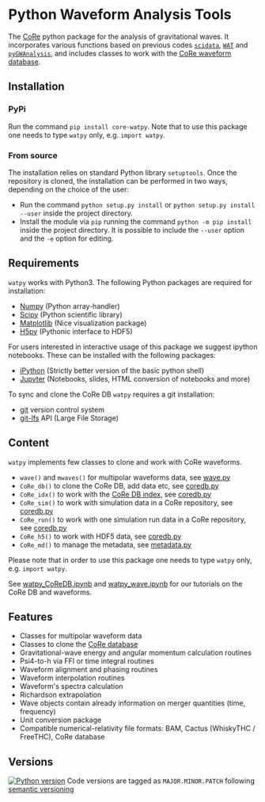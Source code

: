 # Python Waveform Analysis Tools

The [CoRe](http://www.computational-relativity.org/) python package for the analysis of gravitational waves. It incorporates various functions based on previous codes 
[`scidata`](https://bitbucket.org/dradice/scidata/src/default/),
[`WAT`](https://bitbucket.org/bernuzzi/wat/src/master/) and 
[`pyGWAnalysis`](http://svn.einsteintoolkit.org/pyGWAnalysis/trunk/), and includes classes to work with the [CoRe waveform database](core-gitlfs.tpi.uni-jena.de/). 

## Installation

### PyPi

Run the command `pip install core-watpy`. Note that to use this package one needs to type `watpy` only, e.g. `import watpy`.

### From source

The installation relies on standard Python library `setuptools`.
Once the repository is cloned, the installation can be performed in two ways,
depending on the choice of the user:

* Run the command `python setup.py install` or `python setup.py install --user` inside the project directory. 
* Install the module via `pip` running the command `python -m pip install` inside the project directory. It is possible to include the `--user` option and the `-e` option for editing.

## Requirements

`watpy` works with Python3.
The following Python packages are required for installation:

* [Numpy](https://numpy.org/) (Python array-handler)
* [Scipy](https://www.scipy.org/) (Python scientific library)
* [Matplotlib](https://matplotlib.org/) (Nice visualization package)
* [H5py](https://www.h5py.org/) (Pythonic interface to HDF5)

For users interested in interactive usage of this package we suggest ipython notebooks. These can be installed with the following packages:

* [iPython](https://ipython.org/) (Strictly better version of the basic python shell)
* [Jupyter](https://jupyter.org/) (Notebooks, slides, HTML conversion of notebooks and more)

To sync and clone the CoRe DB `watpy` requires a git installation:

* [git](https://git-scm.com/) version control system
* [git-lfs](https://git-lfs.github.com/) API (Large File Storage)


## Content

`watpy` implements few classes to clone and work with CoRe waveforms.

 * `wave()` and `mwaves()` for multipolar waveforms data, see [wave.py](watpy/wave/wave.py)
 * `CoRe_db()` to clone the CoRe DB, add data etc, see [coredb.py](watpy/coredb/coredb.py)
 * `CoRe_idx()` to work with the [CoRe DB index](https://core-gitlfs.tpi.uni-jena.de/core_database/core_database_index/-/tree/master), see [coredb.py](watpy/coredb/coredb.py)
 * `CoRe_sim()` to work with simulation data in a CoRe repository, see [coredb.py](watpy/coredb/coredb.py)
 * `CoRe_run()` to work with one simulation run data in a CoRe repository, see [coredb.py](watpy/coredb/coredb.py)
 * `CoRe_h5()` to work with HDF5 data, see [coredb.py](watpy/utils/coreh5.py)
 * `CoRe_md()` to manage the metadata, see [metadata.py](watpy/codedb/metadata.py)

Please note that in order to use this package one needs to type `watpy` only, e.g. `import watpy`.

See [watpy_CoReDB.ipynb](https://git.tpi.uni-jena.de/core/watpy/-/blob/master/tutorials/watpy_CoReDB.ipynb) and [watpy_wave.ipynb](https://git.tpi.uni-jena.de/core/watpy/-/blob/master/tutorials/watpy_wave.ipynb) for our tutorials on the CoRe DB and waveforms.

## Features

 * Classes for multipolar waveform data
 * Classes to clone the [CoRe database](core-gitlfs.tpi.uni-jena.de/)
 * Gravitational-wave energy and angular momentum calculation routines
 * Psi4-to-h via FFI or time integral routines
 * Waveform alignment and phasing routines
 * Waveform interpolation routines
 * Waveform's spectra calculation
 * Richardson extrapolation
 * Wave objects contain already information on merger quantities (time, frequency)
 * Unit conversion package
 * Compatible numerical-relativity file formats: BAM, Cactus (WhiskyTHC / FreeTHC), CoRe database

 ## Versions
 [![Python version](https://img.shields.io/badge/watpy-v0.1.1-blue)](https://git.tpi.uni-jena.de/core/watpy/-/tree/v0.1.1) 
Code versions are tagged as `MAJOR.MINOR.PATCH` following [semantic versioning](https://semver.org/)
